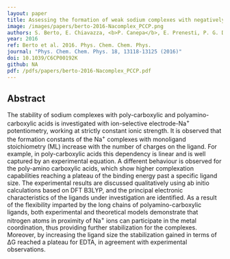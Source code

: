 ```yaml
---
layout: paper
title: Assessing the formation of weak sodium complexes with negatively charged ligands.
image: /images/papers/berto-2016-Nacomplex_PCCP.png
authors: S. Berto, E. Chiavazza, <b>P. Canepa</b>, E. Prenesti, P. G. Daniele. 
year: 2016
ref: Berto et al. 2016. Phys. Chem. Chem. Phys.
journal: "Phys. Chem. Chem. Phys. 18, 13118-13125 (2016)"
doi: 10.1039/C6CP00192K
github: NA
pdf: /pdfs/papers/berto-2016-Nacomplex_PCCP.pdf
---
```


## Abstract

The stability of sodium complexes with poly-carboxylic and polyamino-carboxylic acids is investigated with ion-selective electrode-Na<sup>+</sup> potentiometry, working at strictly constant ionic strength. It is observed that the formation constants of the Na<sup>+</sup> complexes with monoligand stoichiometry (ML) increase with the number of charges on the ligand. For example, in poly-carboxylic acids this dependency is linear and is well captured by an experimental equation. A different behaviour is observed for the poly-amino carboxylic acids, which show higher complexation capabilities reaching a plateau of the binding energy past a specific ligand size. The experimental results are discussed qualitatively using ab initio calculations based on DFT B3LYP, and the principal electronic characteristics of the ligands under investigation are identified. As a result of the flexibility imparted by the long chains of polyamino-carboxylic ligands, both experimental and theoretical models demonstrate that nitrogen atoms in proximity of Na<sup>+</sup> ions can participate in the metal coordination, thus providing further stabilization for the complexes. Moreover, by increasing the ligand size the stabilization gained in terms of &Delta;G reached a plateau for EDTA, in agreement with experimental observations.